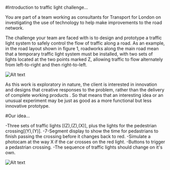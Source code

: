 #Introduction to traffic light challenge...

You are part of a team working as consultants for Transport for London on investigating the use of technology to help make improvements to the road network.

The challenge your team are faced with is to design and prototype a traffic light system to safely control the flow of traffic along a road. As an example, in the road layout shown in figure 1, roadworks along the main road mean that a temporary traffic light system must be installed, with two sets of lights located at the two points marked Z, allowing traffic to flow alternately from left-to-right and then right-to-left.

![Alt text](/Report/style/roadwork.jpg?raw=true "Road work")

As this work is exploratory in nature, the client is interested in innovation and designs that creative responses to the problem, rather than the delivery of complete working products . So that means that an interesting idea or an unusual experiment may be just as good as a more functional but less innovative prototype.

#Our idea...

-Three sets of traffic lights [(Z),(Z),(X)], plus the lights for the pedestrian crossing[(Y),(Y)].
-7-Segment display to show the time for pedastrians to finish passing the crossing before it changes back to red.
-Simulate a photocam at the way X if the car crosses on the red light.
-Buttons to trigger a pedastrian crossing.
-The sequence of traffic lights should change on it's own.

![Alt text](/Report/style/3.jpg?raw=true "Road work")

